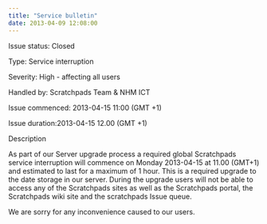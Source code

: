 ```yaml
---
title: "Service bulletin"
date: 2013-04-09 12:08:00
---
```


Issue status: Closed

Type: Service interruption

Severity: High - affecting all users

Handled by: Scratchpads Team & NHM ICT

Issue commenced: 2013-04-15 11:00 (GMT +1)

Issue duration:2013-04-15 12.00 (GMT +1)

Description

As part of our Server upgrade process a required global Scratchpads service interruption will commence on Monday 2013-04-15 at 11.00 (GMT+1) and estimated to last for a maximum of 1 hour. This is a required upgrade to the date storage in our server. During the upgrade users will not be able to access any of the Scratchpads sites as well as the Scratchpads portal, the Scratchpads wiki site and the scratchpads Issue queue.

We are sorry for any inconvenience caused to our users.

